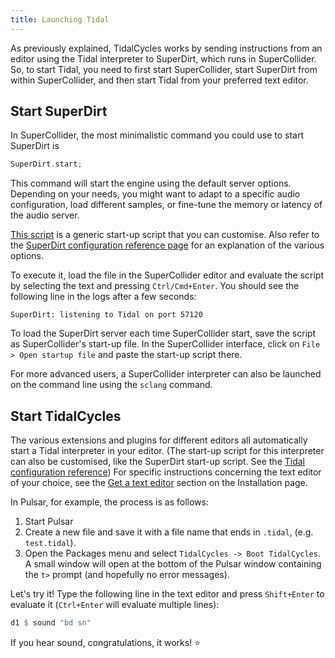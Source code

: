 ```yaml
---
title: Launching Tidal
---
```


As previously explained, TidalCycles works by sending instructions from an editor using the Tidal interpreter to SuperDirt, which runs in SuperCollider.
So, to start Tidal, you need to first start SuperCollider, start SuperDirt from within SuperCollider, and then start Tidal from your preferred text editor.

## Start SuperDirt

In SuperCollider, the most minimalistic command you could use to start SuperDirt is

```c
SuperDirt.start;
```

This command will start the engine using the default server options.
Depending on your needs, you might want to adapt to a specific audio configuration, load different samples, or fine-tune the memory or latency of the audio server. 

[This script](https://github.com/musikinformatik/SuperDirt/blob/develop/superdirt_startup.scd?plain=1) is a generic start-up script that you can customise.
Also refer to the [SuperDirt configuration reference page](/reference/superdirt/configuration) for an explanation of the various options.

To execute it, load the file in the SuperCollider editor and evaluate the script by selecting the text and pressing `Ctrl/Cmd+Enter`.
You should see the following line in the logs after a few seconds:

```
SuperDirt: listening to Tidal on port 57120
```

To load the SuperDirt server each time SuperCollider start, save the script as SuperCollider's start-up file.
In the SuperCollider interface, click on `File > Open startup file` and paste the start-up script there.

For more advanced users, a SuperCollider interpreter can also be launched on the command line using the `sclang` command.

## Start TidalCycles

The various extensions and plugins for different editors all automatically start a Tidal interpreter in your editor.
(The start-up script for this interpreter can also be customised, like the SuperDirt start-up script. See the [Tidal configuration reference](/reference/tidal/configuration))
For specific instructions concerning the text editor of your choice, see the [Get a text editor](/getting-started/installation#get-a-text-editor) section on the Installation page.

In Pulsar, for example, the process is as follows:

1. Start Pulsar
2. Create a new file and save it with a file name that ends in `.tidal`, (e.g. `test.tidal`).
3. Open the Packages menu and select `TidalCycles -> Boot TidalCycles`. A small window will open at the bottom of the Pulsar window containing the `t>` prompt (and hopefully no error messages).

Let's try it! Type the following line in the text editor and press `Shift+Enter` to evaluate it (`Ctrl+Enter` will evaluate multiple lines):

```haskell
d1 $ sound "bd sn"
```

If you hear sound, congratulations, it works! ⭐
